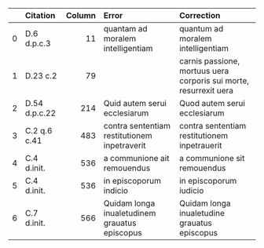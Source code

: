 |    | Citation      |   Column | Error                                         | Correction                                                        |
|---:|:--------------|---------:|:----------------------------------------------|:------------------------------------------------------------------|
|  0 | D.6 d.p.c.3   |       11 | quantam ad moralem intelligentiam             | quantum ad moralem intelligentiam                                 |
|  1 | D.23 c.2      |       79 |                                               | carnis passione, mortuus uera corporis sui morte, resurrexit uera |
|  2 | D.54 d.p.c.22 |      214 | Quid autem serui ecclesiarum                  | Quod autem serui ecclesiarum                                      |
|  3 | C.2 q.6 c.41  |      483 | contra sententiam restitutionem inpetraverit  | contra sententiam restitutionem inpetrauerit                      |
|  4 | C.4 d.init.   |      536 | a communione ait remouendus                   | a communione sit remouendus                                       |
|  5 | C.4 d.init.   |      536 | in episcoporum indicio                        | in episcoporum iudicio                                            |
|  6 | C.7 d.init.   |      566 | Quidam longa inualetudinem grauatus episcopus | Quidam longa inualetudine grauatus episcopus                      |
